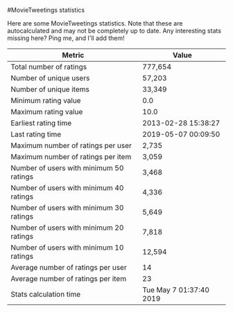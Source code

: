 #MovieTweetings statistics

Here are some MovieTweetings statistics. Note that these are autocalculated and may not be completely up to date. Any interesting stats missing here? Ping me, and I'll add them!

Metric | Value
--- | ---
Total number of ratings                 | 777,654
Number of unique users                  | 57,203
Number of unique items                  | 33,349
Minimum rating value                    | 0.0
Maximum rating value                    | 10.0
Earliest rating time                    | 2013-02-28 15:38:27
Last rating time                        | 2019-05-07 00:09:50
Maximum number of ratings per user      | 2,735
Maximum number of ratings per item      | 3,059
Number of users with minimum 50 ratings | 3,468
Number of users with minimum 40 ratings | 4,336
Number of users with minimum 30 ratings | 5,649
Number of users with minimum 20 ratings | 7,818
Number of users with minimum 10 ratings | 12,594
Average number of ratings per user      | 14
Average number of ratings per item      | 23
Stats calculation time                  | Tue May  7 01:37:40 2019

